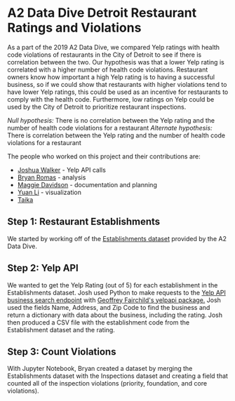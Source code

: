 # A2 Data Dive Detroit Restaurant Ratings and Violations
As a part of the 2019 A2 Data Dive, we compared Yelp ratings with health code violations of restaurants in the City of Detroit to see if there is correlation between the two. Our hypothesis was that a lower Yelp rating is correlated with a higher number of health code violations. Restaurant owners know how important a high Yelp rating is to having a successful business, so if we could show that restaurants with higher violations tend to have lower Yelp ratings, this could be used as an incentive for restaurants to comply with the health code. Furthermore, low ratings on Yelp could be used by the City of Detroit to prioritize restaurant inspections.

_Null hypothesis:_ There is no correlation between the Yelp rating and the number of health code violations for a restaurant
_Alternate hypothesis:_ There is correlation between the Yelp rating and the number of health code violations for a restaurant

The people who worked on this project and their contributions are:
- [Joshua Walker](https://github.com/joshwalk/) - Yelp API calls
- [Bryan Romas](https://github.com/bcromas/) - analysis
- [Maggie Davidson](https://github.com/mfldavidson/) - documentation and planning
- [Yuan Li](https://github.com/yuanli/) - visualization
- [Taika](https://github.com/taikaa/)

## Step 1: Restaurant Establishments
We started by working off of the [Establishments dataset](https://docs.google.com/spreadsheets/d/1W1EAY48Mm0h7zrBHhMnKbPozyxzG-ZdhGVla8nHwhrI/edit#gid=213667838) provided by the A2 Data Dive.

## Step 2: Yelp API
We wanted to get the Yelp Rating (out of 5) for each establishment in the Establishments dataset. Josh used Python to make requests to the [Yelp API business search endpoint](https://www.yelp.com/developers/documentation/v3/business_search) with [Geoffrey Fairchild's yelpapi package.](https://github.com/gfairchild/yelpapi) Josh used the fields Name, Address, and Zip Code to find the business and return a dictionary with data about the business, including the rating. Josh then produced a CSV file with the establishment code from the Establishment dataset and the rating.

## Step 3: Count Violations
With Jupyter Notebook, Bryan created a dataset by merging the Establishments dataset with the Inspections dataset and creating a field that counted all of the inspection violations (priority, foundation, and core violations).
